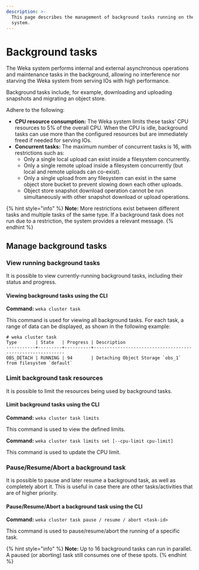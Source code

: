 ```yaml
---
description: >-
  This page describes the management of background tasks running on the Weka
  system.‌
---
```


# Background tasks

‌The Weka system performs internal and external asynchronous operations and maintenance tasks in the background, allowing no interference nor starving the Weka system from serving IOs with high performance.‌

Background tasks include, for example, downloading and uploading snapshots and migrating an object store.

Adhere to the following:

* **CPU resource consumption:** The Weka system limits these tasks’ CPU resources to 5% of the overall CPU. When the CPU is idle, background tasks can use more than the configured resources but are immediately freed if needed for serving IOs.
* **Concurrent tasks:** The maximum number of concurrent tasks is 16, with restrictions such as:
  * Only a single local upload can exist inside a filesystem concurrently.
  * Only a single remote upload inside a filesystem concurrently (but local and remote uploads can co-exist).
  * Only a single upload from any filesystem can exist in the same object store bucket to prevent slowing down each other uploads.
  * Object store snapshot download operation cannot be run simultaneously with other snapshot download or upload operations.

{% hint style="info" %}
**Note:** More restrictions exist between different tasks and multiple tasks of the same type. If a background task does not run due to a restriction, the system provides a relevant message.
{% endhint %}

## Manage background tasks <a href="#managing-background-tasks" id="managing-background-tasks"></a>

### View running background tasks <a href="#viewing-running-background-tasks" id="viewing-running-background-tasks"></a>

It is possible to view currently-running background tasks, including their status and progress.‌

#### Viewing background tasks using the CLI <a href="#viewing-background-tasks-using-the-cli" id="viewing-background-tasks-using-the-cli"></a>

‌**Command:** `weka cluster task`‌

This command is used for viewing all background tasks. For each task, a range of data can be displayed, as shown in the following example:

```
# weka cluster task
Type       | State   | Progress | Description
-----------+---------+----------+-----------------------------------------------------------
OBS_DETACH | RUNNING | 94       | Detaching Object Storage `obs_1` from filesystem `default`
```

### ‌Limit background task resources

It is possible to limit the resources being used by background tasks.

#### **Limit background tasks using the CLI**

**Command:** `weka cluster task limits`

This command is used to view the defined limits.

**Command:** `weka cluster task limits set [--cpu-limit cpu-limit]`

This command is used to update the CPU limit.

### Pause/Resume/Abort a background task

It is possible to pause and later resume a background task, as well as completely abort it. This is useful in case there are other tasks/activities that are of higher priority.

#### **Pause/Resume/Abort a background task using the CLI**

**Command:** `weka cluster task pause / resume / abort <task-id>`

This command is used to pause/resume/abort the running of a specific task.

{% hint style="info" %}
**Note:** Up to 16 background tasks can run in parallel. A paused (or aborting) task still consumes one of these spots.
{% endhint %}
